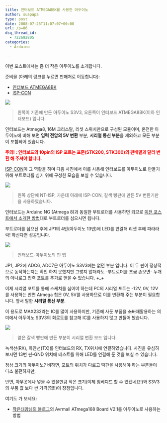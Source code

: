 ```yaml
---
title: 인터보드 ATMEGA8BK를 사용한 아두이노
author: suapapa
type: post
date: 2008-07-25T11:07:07+00:00
url: /p=86
dsq_thread_id:
  - 722692805
categories:
  - Arduino

---
```

이번 포스트에서는 좀 더 작은 아두이노를 소개합니다.

준비물 (아래의 링크를 누르면 판매처로 이동합니다):

  * [<font class="Blink">인터보드 ATMEGA8BK</font>](http://www.devicemart.co.kr/mart7/mall.php?cat=004008000&query=view&no=15624)
  * [<font class="Blink">ISP-CON</font>](http://www.devicemart.co.kr/mart7/mall.php?cat=010002000&query=view&no=15642)

![](https://asset.homin.dev/blog/2008/07/arduinos3v3_vs_atmega8bk.webp)

> 왼쪽이 기존에 만든 아두이노 S3V3, 오른쪽이 인터보드 ATMEGA8BK(이하 인터보드) 입니다.

인터보드는 Atmega8, 16M 크리스탈, 리셋 스위치만으로 구성된 모듈이며, 온전한 아두이노에 비해 보면 **입력 전압의 5V 변환** 부분, **시리얼 통신 부분**을 제외하고 모든 부분이 포함되어 있습니다.



<font color="#ff0000"><strong>주의! : 인터보드의 10pin의 ISP 포트는 표준(STK200, STK300)의 핀배열과 달라 변환 해 주셔야 합니다.</strong></font>

<font>[<font class="Blink">ISP-CON</font>](http://www.devicemart.co.kr/mart7/mall.php?cat=010002000&query=view&no=15642)이 그 역활을 하며 다음 사진에서 이를 사용해 인터보드를 아두이노로 만들기 위해 부트로더를 심기 위해 구성한 모습을 보실 수 있습니다.<br /> </font>

[](http://www.devicemart.co.kr/mart7/mall.php?cat=010002000&query=view&no=15642)![](https://asset.homin.dev/blog/2008/07/atmega8bk_to_arduino.webp)

> 왼쪽 상단에 NT-ISP, 가운데 아래에 ISP-CON, 갈색 빵판에 만든 5V 변환기판을 사용하였습니다.

인터보드는 Arduino NG (Atmega 8)과 동일한 부트로더를 사용하면 되므로 [이전 포스트에서 소개한 방법](https://homin.dev/blog/p=255)대로 부트로더를 심으시면 됩니다.

부트로더를 심으신 후에 JP1의 4번(아두이노 13번)에 LED를 연결해 리셋 후에 파라라락! 하신다면 성공입니다.

![](https://asset.homin.dev/blog/2008/07/atmega8bk_to_arduino_pinmapping.webp)

> 인터보드-아두이노의 핀 맵

JP1, JP2에 ADC6, ADC7은 아두이노 S3V3에는 없던 부분 입니다. 이 두 핀이 정상적으로 동작하는지는 확인 하지 못했지만 그렇지 않더라도 -부트로더를 조금 손보면- 두개의 아나로그 입력 포트를 추가로 얻을 수 있습니다. +_+

이제 시리얼 포트를 통해 스케치를 심어야 하는데 PC의 시리얼 포트는 -12V, 0V, 12V를 사용하는 반면 Atmega 칩은 0V, 5V를 사용하므로 이를 변환해 주는 부분이 필요합니다. 앞서 말한 **시리얼 통신 부분**.

이 용도로 MAX232라는 IC를 많이 사용하지만, 기존에 사둔 부품을 <strike>소비</strike>재활용하는 의미에서 아두이노 S3V3의 회로도를 참고해 IC를 사용하지 않고 만들어 봤습니다.

![](https://asset.homin.dev/blog/2008/07/arduinobk_sketch_loading.webp)

> 옅은 갈색 빵판에 만든 부분이 시리얼 변환 보드 입니다.

녹색선(RX), 하얀선(TX)를 인터보드의 RX, TX위치에 연결하였습니다. 사진을 유심히 보시면 13번 핀-GND 위치에 테스트를 위해 LED를 연결해 둔 것을 보실 수 있습니다.

정상 크기의 아두이노? 비하면, 포트의 위치가 다르고 떡판을 사용해야 하는 부분들이 다소 불편하지만,

반면, 아무곳에나 넣을 수 있을만큼 작은 크기(이제 임베디드 할 수 있겠네요!)와 S3V3의 부품 값 보다 싼 가격(헉!!)이 장점입니다.

여기도 가 보세요:

  * [작은태양님의 블로그](http://tinysun.tistory.com/8)의 Avrmall ATmega168 Board V2.1를 아두이노로 사용하는 방법